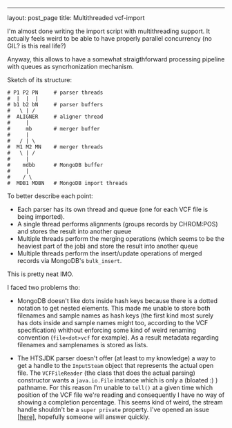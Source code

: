 ---
layout: post_page
title: Multithreaded vcf-import 

I'm almost done writing the import script with multithreading support.
It actually feels weird to be able to have properly parallel concurrency (no GIL? is this real life?)

Anyway, this allows to have a somewhat straigthforward processing pipeline with queues as syncrhonization mechanism.

Sketch of its structure:
```
# P1 P2 PN     # parser threads
#  |  |  | 
# b1 b2 bN     # parser buffers
#   \ | /
#  ALIGNER     # aligner thread
#     |
#     mb       # merger buffer 
#     | 
#   / | \
#  M1 M2 MN    # merger threads
#   \ | /
#     |
#    mdbb      # MongoDB buffer
#     |
#    / \
#  MDB1 MDBN   # MongoDB import threads 
```

To better describe each point:

* Each parser has its own thread and queue (one for each VCF file is being imported).
* A single thread performs alignments (groups records by CHROM:POS) and stores the result into another queue
* Multiple threads perform the merging operations (which seems to be the heaviest part of the job) and store the result into another queue
* Multiple threads perform the insert/update operations of merged records via MongoDB's `bulk_insert`.

This is pretty neat IMO.

I faced two problems tho:

* MongoDB doesn't like dots inside hash keys because there is a dotted notation to get nested elements. This made me unable to store both filenames and sample names as hash keys (the first kind most surely has dots inside and sample names might too, according to the VCF specification) whithout enforcing some kind of weird renaming convention (`file<dot>vcf` for example). As a result metadata regarding filenames and samplenames is stored as lists.

* The HTSJDK parser doesn't offer (at least to my knowledge) a way to get a handle to the `InputSteam` object that represents the actual open file. The `VCFFileReader` (the class that does the actual parsing) constructor wants a `java.io.File` instance which is only a (bloated :) ) pathname. For this reason I'm unable to `tell()` at a given time which position of the VCF file we're reading and consequently I have no way of showing a completion percentage. This seems kind of weird, the stream handle shouldn't be a `super private` property. I've opened an issue [[here]](https://github.com/samtools/htsjdk/issues/63), hopefully someone will answer quickly.  


